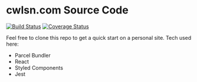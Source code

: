 # cwlsn.com Source Code

[![Build Status](https://travis-ci.org/cwlsn/cwlsn.com.svg?branch=master)](https://travis-ci.org/cwlsn/cwlsn.com) [![Coverage Status](https://img.shields.io/codecov/c/github/cwlsn/cwlsn.com/master.svg?style=flat-square)](https://codecov.io/gh/cwlsn/cwlsn.com/branch/master)

Feel free to clone this repo to get a quick start on a personal site. Tech used here:

- Parcel Bundler
- React
- Styled Components
- Jest
